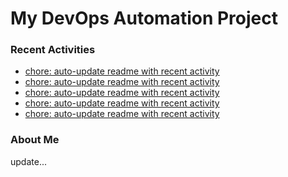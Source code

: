 # My DevOps Automation Project

### Recent Activities
<!-- activity:START -->
- [chore: auto-update readme with recent activity](https://github.com/kaigiii/mybowling-app/commit/bd34629aa8fb9d16045a93262cf5cbd2dddbff1c)
- [chore: auto-update readme with recent activity](https://github.com/kaigiii/mybowling-app/commit/5b8f995367068af21f52ccbca1133bf5e15f5a6c)
- [chore: auto-update readme with recent activity](https://github.com/kaigiii/mybowling-app/commit/e13742821f76188d7ae5b5038b1905fa9af174b5)
- [chore: auto-update readme with recent activity](https://github.com/kaigiii/mybowling-app/commit/078eaff4aa82352a7f86cb8a42db7d1b717dd68f)
- [chore: auto-update readme with recent activity](https://github.com/kaigiii/mybowling-app/commit/ef5e0cd7152ca83ff60ab2ca8d0f2d91f40bb71f)
<!-- activity:END -->

### About Me
<!-- MYLINKS:START -->
<!-- MYLINKS:END -->

update...
